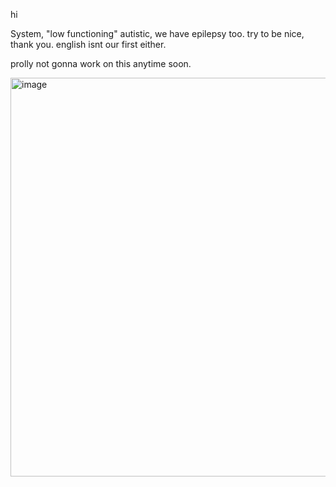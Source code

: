 hi

System, "low functioning" autistic, we have epilepsy too. 
try to be nice, thank you. english isnt our first either.

prolly not gonna work on this anytime soon.

<img width="637" height="638" alt="image" src="https://github.com/user-attachments/assets/717148a7-6118-4ae0-9112-90b6a04497ed" />
